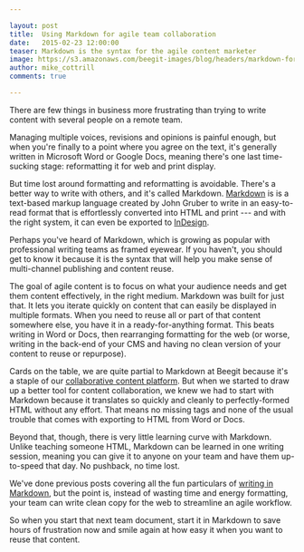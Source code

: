 ```yaml
---

layout: post
title:  Using Markdown for agile team collaboration 
date:   2015-02-23 12:00:00
teaser: Markdown is the syntax for the agile content marketer
image: https://s3.amazonaws.com/beegit-images/blog/headers/markdown-for-agile-collaboration.jpg
author: mike_cottrill
comments: true

---
```


There are few things in business more frustrating than trying to write content with several people on a remote team. 

Managing multiple voices, revisions and opinions is painful enough, but when you're finally to a point where you agree on the text, it's generally written in Microsoft Word or Google Docs, meaning there's one last time-sucking stage: reformatting it for web and print display. 

But time lost around formatting and reformatting is avoidable. There's a better way to write with others, and it's called Markdown. [Markdown](http://whatismarkdown.com/) is is a text-based markup language created by John Gruber to write in an easy-to-read format that is effortlessly converted into HTML and print --- and with the right system, it can even be exported to [InDesign](http://blog.beegit.com/using_beegit/2014/08/04/export-to-indesign/). 

Perhaps you've heard of Markdown, which is growing as popular with professional writing teams as framed eyewear. If you haven't, you should get to know it because it is the syntax that will help you make sense of multi-channel publishing and content reuse. 

The goal of agile content is to focus on what your audience needs and get them content effectively, in the right medium. Markdown was built for just that. It lets you iterate quickly on content that can easily be displayed in multiple formats. When you need to reuse all or part of that content somewhere else, you have it in a ready-for-anything format. This beats writing in Word or Docs, then rearranging formatting for the web (or worse, writing in the back-end of your CMS and having no clean version of your content to reuse or repurpose). 

Cards on the table, we are quite partial to Markdown at Beegit because it's a staple of our [collaborative content platform](https://beegit.com/markdown). But when we started to draw up a better tool for content collaboration, we knew we had to start with Markdown because it translates so quickly and cleanly to perfectly-formed HTML without any effort. That means no missing tags and none of the usual trouble that comes with exporting to HTML from Word or Docs. 

Beyond that, though, there is very little learning curve with Markdown. Unlike teaching someone HTML, Markdown can be learned in one writing session, meaning you can give it to anyone on your team and have them up-to-speed that day. No pushback, no time lost. 

We've done previous posts covering all the fun particulars of [writing in Markdown](http://blog.beegit.com/buzz/2014/05/27/supporting-markdown/), but the point is, instead of wasting time and energy formatting, your team can write clean copy for the web to streamline an agile workflow. 

So when you start that next team document, start it in Markdown to save hours of frustration now and smile again at how easy it when you want to reuse that content.